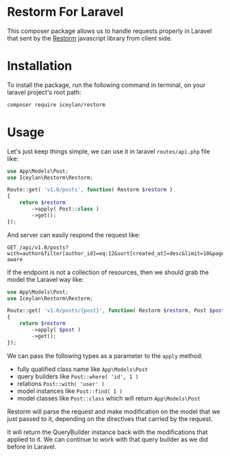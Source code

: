 # Restorm For Laravel
This composer package allows us to handle requests properly in Laravel that sent by the [Restorm](https://github.com/ismailceylan/restorm) javascript library from client side.

# Installation
To install the package, run the following command in terminal, on your laravel project's root path:

```bash
composer require iceylan/restorm
```

# Usage
Let's just keep things simple, we can use it in laravel `routes/api.php` file like:

```php
use App\Models\Post;
use Iceylan\Restorm\Restorm;

Route::get( 'v1.0/posts', function( Restorm $restorm )
{
	return $restorm
		->apply( Post::class )
		->get();
});
```

And server can easily respond the request like:

```
GET /api/v1.0/posts?with=author&filter[author_id]=eq:12&sort[created_at]=desc&limit=10&page=1&paginate=length-aware
```

If the endpoint is not a collection of resources, then we should grab the model the Laravel way like:

```php
use App\Models\Post;
use Iceylan\Restorm\Restorm;

Route::get( 'v1.0/posts/{post}', function( Restorm $restorm, Post $post )
{
	return $restorm
		->apply( $post )
		->get();
});
```

We can pass the following types as a parameter to the `apply` method:
* fully qualified class name like `App\Models\Post`
* query builders like `Post::where( 'id', 1 )`
* relations `Post::with( 'user' )`
* model instances like `Post::find( 1 )`
* model classes like `Post::class` which will return `App\Models\Post`

Restorm will parse the request and make modification on the model that we just passed to it, depending on the directives that carried by the request.

It will return the QueryBuilder instance back with the modifications that applied to it. We can continue to work with that query builder as we did before in Laravel.
